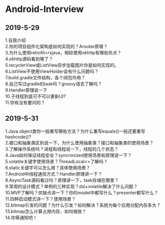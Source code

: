 # Android-Interview
## 2019-5-29
1.自我介绍<br>
2.你的项目组件化架构是如何实现的？Arouter原理？<br>
3.为什么使用retrofit+rxjava，相较使用okhttp有哪些优点？<br>
4.okhttp源码看到哪了？<br>
5.recyclerView或ListView异步加载图片你是如何实现的。<br>
6.ListView不使用ViewHolder会有什么问题吗？<br>
7.build.gradle文件结构，各个闭包作用？<br>
8.自己写过gradle的task吗？groovy语言了解吗？<br>
9.Handler原理说一下<br>
10.子线程到底可不可以更新UI?<br>
11.你有没有要问的？<br>

## 2019-5-31
1.Java object类你一般重写哪些方法？为什么重写equals()一般还要重写hashcode()?<br>
2.接口和抽象类区别说一下，为什么使用抽象类？接口和抽象类的使用场景？<br>
3.了解操作系统吗？进程和线程说一下，线程的几个状态？<br>
4.Java如何保证线程安全？syncronized使用场景和原理说一下？<br>
5.volatile关键字使用场景？ThreadLocal<>了解吗？<br>
6.static关键字可以怎么用？具体使用场景？<br>
7.Android中线程通信方式？Handler原理讲一下？<br>
8.AsyncTask源码看过吗？原理讲一下，task存储在哪里？<br>
9.常用的设计模式？单例的三种实现？dsl+volatile解决了什么问题？<br>
10.MVP了解吗？优缺点讲一下？你的model中都写什么？presenter都写什么？<br>
11.四种启动模式讲一下？使用场景？<br>
12.bitmap引发的问题？为什么引发？如何解决？系统为每个应用分配内存多大？<br>
13.bitmap怎么计算占用内存，如何缩放？<br>
14.你等通知吧！<br>

